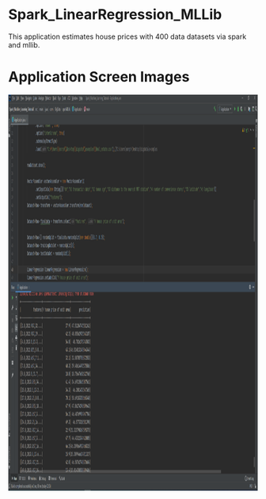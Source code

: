 # Spark_LinearRegression_MLLib
This application estimates house prices with 400 data datasets via spark and mllib.


 # Application Screen Images 
<img src=/src/main/ScreenShot/ss.PNG width="1100" height="800" >
